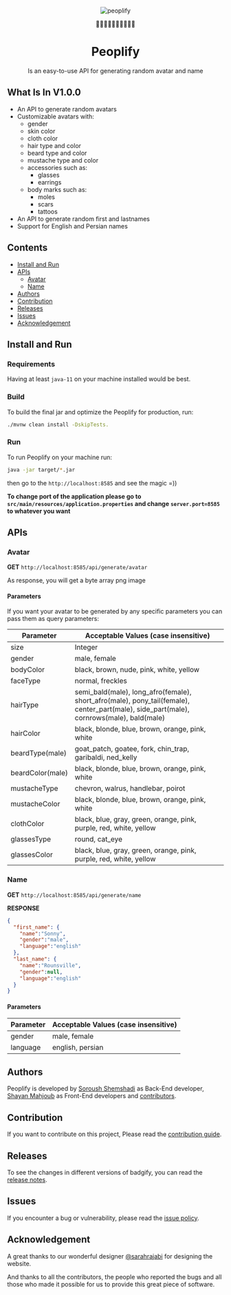 <p align="center">
 <img src="https://github.com/siloxa/peoplify/assets/45015114/d06b1703-3b5e-4f05-8163-0bbcd53d271e" alt="peoplify" />
 <p align="center">🧑🏻🧑🏼🧑🏽🧑🏾🧑🏿</p>
 <h1 align="center">Peoplify</h1>
 <p align="center">Is an easy-to-use API for generating random avatar and name</p>
</p>

## What Is In V1.0.0
- An API to generate random avatars
- Customizable avatars with:
  - gender
  - skin color
  - cloth color
  - hair type and color
  - beard type and color
  - mustache type and color
  - accessories such as:
    - glasses
    - earrings
  - body marks such as:
    - moles
    - scars
    - tattoos
- An API to generate random first and lastnames
- Support for English and Persian names

## Contents
- [Install and Run](#install-and-run)
- [APIs](#apis)
    - [Avatar](#avatar)
    - [Name](#name)
- [Authors](#authors)
- [Contribution](#contribution)
- [Releases](#releases)
- [Issues](#issues)
- [Acknowledgement](#acknowledgement)

## Install and Run

### Requirements
Having at least `java-11` on your machine installed would be best.

### Build
To build the final jar and optimize the Peoplify for production, run:
```bash
./mvnw clean install -DskipTests.
```

### Run
To run Peoplify on your machine run:
```bash
java -jar target/*.jar
```

then go to the `http://localhost:8585` and see the magic =))

**To change port of the application please go to `src/main/resources/application.properties` and change `server.port=8585` to whatever you want**

## APIs

### Avatar
**GET** `http://localhost:8585/api/generate/avatar`

As response, you will get a byte array png image

#### Parameters
If you want your avatar to be generated by any specific parameters you can pass them as query parameters:

<table>
    <thead>
        <tr><th>Parameter</th><th>Acceptable Values (case insensitive)</th></tr>
    </thead>
    <tbody>
        <tr><td>size</td><td>Integer</td></tr>
        <tr><td>gender</td><td>male, female</td></tr>
        <tr><td>bodyColor</td><td>black, brown, nude, pink, white, yellow</td></tr>
        <tr><td>faceType</td><td>normal, freckles</td></tr>
        <tr><td>hairType</td><td>semi_bald(male), long_afro(female), short_afro(male), pony_tail(female), center_part(male), side_part(male), cornrows(male), bald(male)</td></tr>
        <tr><td>hairColor</td><td>black, blonde, blue, brown, orange, pink, white</td></tr>
        <tr><td>beardType(male)</td><td>goat_patch, goatee, fork, chin_trap, garibaldi, ned_kelly</td></tr>
        <tr><td>beardColor(male)</td><td>black, blonde, blue, brown, orange, pink, white</td></tr>
        <tr><td>mustacheType</td><td>chevron, walrus, handlebar, poirot</td></tr>
        <tr><td>mustacheColor</td><td>black, blonde, blue, brown, orange, pink, white</td></tr>
        <tr><td>clothColor</td><td>black, blue, gray, green, orange, pink, purple, red, white, yellow</td></tr>
        <tr><td>glassesType</td><td>round, cat_eye</td></tr>
        <tr><td>glassesColor</td><td>black, blue, gray, green, orange, pink, purple, red, white, yellow</td></tr>
    </tbody>
</table>

### Name
**GET** `http://localhost:8585/api/generate/name`

**RESPONSE**
```json
{
  "first_name": {
    "name":"Sonny",
    "gender":"male",
    "language":"english"
  },
  "last_name": {
    "name":"Rounsville",
    "gender":null,
    "language":"english"
  }
}
```

#### Parameters
<table>
    <thead>
        <tr><th>Parameter</th><th>Acceptable Values (case insensitive)</th></tr>
    </thead>
    <tbody>
        <tr><td>gender</td><td>male, female</td></tr>
        <tr><td>language</td><td>english, persian</td></tr>
        </tbody>
</table>

## Authors
Peoplify is developed by [Soroush Shemshadi](https://github.com/shuoros) as Back-End developer, [Shayan Mahjoub](https://github.com/shynmah) as Front-End developers and [contributors](./CONTRIBUTORS.md).

## Contribution
If you want to contribute on this project, Please read the [contribution guide](./CONTRIBUTE.md).

## Releases
To see the changes in different versions of badgify, you can read the [release notes](./RELEASENOTES.md).

## Issues
If you encounter a bug or vulnerability, please read the [issue policy](./ISSUES.md).

## Acknowledgement
A great thanks to our wonderful designer [@sarahrajabi](https://github.com/sarahrajabi) for designing the website.

And thanks to all the contributors, the people who reported the bugs and all those who made it possible for us to provide this great piece of software.
